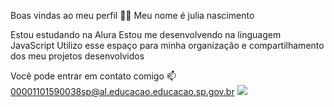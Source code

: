 Boas vindas ao meu perfil 💙💙
Meu nome é julia nascimento

Estou estudando na Alura
Estou me desenvolvendo na linguagem JavaScript
Utilizo esse espaço para minha organização e compartilhamento dos meu projetos desenvolvidos

Você pode entrar em contato comigo 📫
00001101590038sp@al.educacao.educacao.sp.gov.br
![](https://tenor.com/pt-BR/view/corinthians-rodrigo-garro-gif-3467882418664779333)
